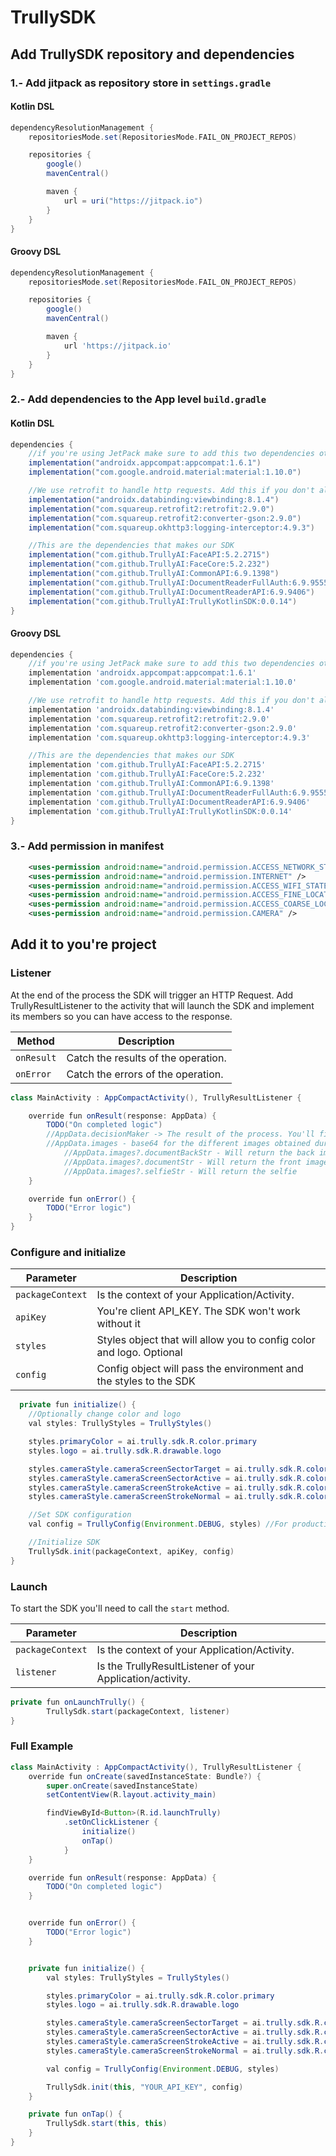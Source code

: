 # TrullySDK

## Add TrullySDK repository and dependencies

### 1.- Add jitpack as repository store in `settings.gradle`

#### Kotlin DSL

```groovy
dependencyResolutionManagement {
    repositoriesMode.set(RepositoriesMode.FAIL_ON_PROJECT_REPOS)

    repositories {
        google()
        mavenCentral()

        maven {
            url = uri("https://jitpack.io")
        }
    }
}
```

#### Groovy DSL

```groovy
dependencyResolutionManagement {
    repositoriesMode.set(RepositoriesMode.FAIL_ON_PROJECT_REPOS)

    repositories {
        google()
        mavenCentral()

        maven {
            url 'https://jitpack.io'
        }
    }
}
```

### 2.- Add dependencies to the App level `build.gradle`

#### Kotlin DSL

```groovy
dependencies {
    //if you're using JetPack make sure to add this two dependencies otherwise you'll get resource missing error
    implementation("androidx.appcompat:appcompat:1.6.1")
    implementation("com.google.android.material:material:1.10.0")

    //We use retrofit to handle http requests. Add this if you don't already have it in your project
    implementation("androidx.databinding:viewbinding:8.1.4")
    implementation("com.squareup.retrofit2:retrofit:2.9.0")
    implementation("com.squareup.retrofit2:converter-gson:2.9.0")
    implementation("com.squareup.okhttp3:logging-interceptor:4.9.3")

    //This are the dependencies that makes our SDK
    implementation("com.github.TrullyAI:FaceAPI:5.2.2715")
    implementation("com.github.TrullyAI:FaceCore:5.2.232")
    implementation("com.github.TrullyAI:CommonAPI:6.9.1398")
    implementation("com.github.TrullyAI:DocumentReaderFullAuth:6.9.9555")
    implementation("com.github.TrullyAI:DocumentReaderAPI:6.9.9406")
    implementation("com.github.TrullyAI:TrullyKotlinSDK:0.0.14")
}
```

#### Groovy DSL

```groovy
dependencies {
    //if you're using JetPack make sure to add this two dependencies otherwise you'll get resource missing error
    implementation 'androidx.appcompat:appcompat:1.6.1'
    implementation 'com.google.android.material:material:1.10.0'

    //We use retrofit to handle http requests. Add this if you don't already have it in your project
    implementation 'androidx.databinding:viewbinding:8.1.4'
    implementation 'com.squareup.retrofit2:retrofit:2.9.0'
    implementation 'com.squareup.retrofit2:converter-gson:2.9.0'
    implementation 'com.squareup.okhttp3:logging-interceptor:4.9.3'

    //This are the dependencies that makes our SDK
    implementation 'com.github.TrullyAI:FaceAPI:5.2.2715'
    implementation 'com.github.TrullyAI:FaceCore:5.2.232'
    implementation 'com.github.TrullyAI:CommonAPI:6.9.1398'
    implementation 'com.github.TrullyAI:DocumentReaderFullAuth:6.9.9555'
    implementation 'com.github.TrullyAI:DocumentReaderAPI:6.9.9406'
    implementation 'com.github.TrullyAI:TrullyKotlinSDK:0.0.14'
}
```

### 3.- Add permission in manifest

```xml
    <uses-permission android:name="android.permission.ACCESS_NETWORK_STATE" />
    <uses-permission android:name="android.permission.INTERNET" />
    <uses-permission android:name="android.permission.ACCESS_WIFI_STATE" />
    <uses-permission android:name="android.permission.ACCESS_FINE_LOCATION" />
    <uses-permission android:name="android.permission.ACCESS_COARSE_LOCATION" />
    <uses-permission android:name="android.permission.CAMERA" />
```

## Add it to you're project

### Listener

At the end of the process the SDK will trigger an HTTP Request. Add
TrullyResultListener to the activity that will launch the SDK and implement its
members so you can have access to the response.

| Method     | Description                         |
| ---------- | ----------------------------------- |
| `onResult` | Catch the results of the operation. |
| `onError`  | Catch the errors of the operation.  |

```java
class MainActivity : AppCompactActivity(), TrullyResultListener {

    override fun onResult(response: AppData) {
        TODO("On completed logic")
        //AppData.decisionMaker -> The result of the process. You'll find more details in https://trully.readme.io/docs/decision-maker-1
        //AppData.images - base64 for the different images obtained during the process
            //AppData.images?.documentBackStr - Will return the back image of the document
            //AppData.images?.documentStr - Will return the front image of the document
            //AppData.images?.selfieStr - Will return the selfie
    }

    override fun onError() {
        TODO("Error logic")
    }
}
```

### Configure and initialize

| Parameter        | Description                                                          |
| ---------------- | -------------------------------------------------------------------- |
| `packageContext` | Is the context of your Application/Activity.                         |
| `apiKey`         | You're client API_KEY. The SDK won't work without it                 |
| `styles`         | Styles object that will allow you to config color and logo. Optional |
| `config`         | Config object will pass the environment and the styles to the SDK    |

```java
  private fun initialize() {
    //Optionally change color and logo
    val styles: TrullyStyles = TrullyStyles()

    styles.primaryColor = ai.trully.sdk.R.color.primary
    styles.logo = ai.trully.sdk.R.drawable.logo

    styles.cameraStyle.cameraScreenSectorTarget = ai.trully.sdk.R.color.primary
    styles.cameraStyle.cameraScreenSectorActive = ai.trully.sdk.R.color.primary
    styles.cameraStyle.cameraScreenStrokeActive = ai.trully.sdk.R.color.primary
    styles.cameraStyle.cameraScreenStrokeNormal = ai.trully.sdk.R.color.primary

    //Set SDK configuration
    val config = TrullyConfig(Environment.DEBUG, styles) //For production environments use `Environment.RELEASE`.

    //Initialize SDK
    TrullySdk.init(packageContext, apiKey, config)
}
```

### Launch

To start the SDK you'll need to call the `start` method.

| Parameter        | Description                                               |
| ---------------- | --------------------------------------------------------- |
| `packageContext` | Is the context of your Application/Activity.              |
| `listener`       | Is the TrullyResultListener of your Application/activity. |

```java
private fun onLaunchTrully() {
        TrullySdk.start(packageContext, listener)
}
```

### Full Example

```java
class MainActivity : AppCompactActivity(), TrullyResultListener {
    override fun onCreate(savedInstanceState: Bundle?) {
        super.onCreate(savedInstanceState)
        setContentView(R.layout.activity_main)

        findViewById<Button>(R.id.launchTrully)
            .setOnClickListener {
                initialize()
                onTap()
            }
    }

    override fun onResult(response: AppData) {
        TODO("On completed logic")
    }


    override fun onError() {
        TODO("Error logic")
    }


    private fun initialize() {
        val styles: TrullyStyles = TrullyStyles()

        styles.primaryColor = ai.trully.sdk.R.color.primary
        styles.logo = ai.trully.sdk.R.drawable.logo

        styles.cameraStyle.cameraScreenSectorTarget = ai.trully.sdk.R.color.primary
        styles.cameraStyle.cameraScreenSectorActive = ai.trully.sdk.R.color.primary
        styles.cameraStyle.cameraScreenStrokeActive = ai.trully.sdk.R.color.primary
        styles.cameraStyle.cameraScreenStrokeNormal = ai.trully.sdk.R.color.primary

        val config = TrullyConfig(Environment.DEBUG, styles)

        TrullySdk.init(this, "YOUR_API_KEY", config)
    }

    private fun onTap() {
        TrullySdk.start(this, this)
    }
}
```
